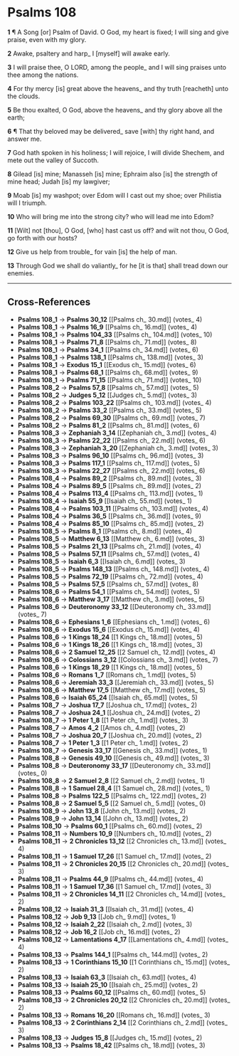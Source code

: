 # Psalms 108

**1** ¶ A Song [or] Psalm of David. O God, my heart is fixed; I will sing and give praise, even with my glory.

**2** Awake, psaltery and harp_ I [myself] will awake early.

**3** I will praise thee, O LORD, among the people_ and I will sing praises unto thee among the nations.

**4** For thy mercy [is] great above the heavens_ and thy truth [reacheth] unto the clouds.

**5** Be thou exalted, O God, above the heavens_ and thy glory above all the earth;

**6** ¶ That thy beloved may be delivered_ save [with] thy right hand, and answer me.

**7** God hath spoken in his holiness; I will rejoice, I will divide Shechem, and mete out the valley of Succoth.

**8** Gilead [is] mine; Manasseh [is] mine; Ephraim also [is] the strength of mine head; Judah [is] my lawgiver;

**9** Moab [is] my washpot; over Edom will I cast out my shoe; over Philistia will I triumph.

**10** Who will bring me into the strong city? who will lead me into Edom?

**11** [Wilt] not [thou], O God, [who] hast cast us off? and wilt not thou, O God, go forth with our hosts?

**12** Give us help from trouble_ for vain [is] the help of man.

**13** Through God we shall do valiantly_ for he [it is that] shall tread down our enemies.

---

## Cross-References

- **Psalms 108_1** → **Psalms 30_12** [[Psalms ch_ 30.md]] (votes_ 4)
- **Psalms 108_1** → **Psalms 16_9** [[Psalms ch_ 16.md]] (votes_ 4)
- **Psalms 108_1** → **Psalms 104_33** [[Psalms ch_ 104.md]] (votes_ 10)
- **Psalms 108_1** → **Psalms 71_8** [[Psalms ch_ 71.md]] (votes_ 8)
- **Psalms 108_1** → **Psalms 34_1** [[Psalms ch_ 34.md]] (votes_ 6)
- **Psalms 108_1** → **Psalms 138_1** [[Psalms ch_ 138.md]] (votes_ 3)
- **Psalms 108_1** → **Exodus 15_1** [[Exodus ch_ 15.md]] (votes_ 6)
- **Psalms 108_1** → **Psalms 68_1** [[Psalms ch_ 68.md]] (votes_ 9)
- **Psalms 108_1** → **Psalms 71_15** [[Psalms ch_ 71.md]] (votes_ 10)
- **Psalms 108_2** → **Psalms 57_8** [[Psalms ch_ 57.md]] (votes_ 5)
- **Psalms 108_2** → **Judges 5_12** [[Judges ch_ 5.md]] (votes_ 3)
- **Psalms 108_2** → **Psalms 103_22** [[Psalms ch_ 103.md]] (votes_ 4)
- **Psalms 108_2** → **Psalms 33_2** [[Psalms ch_ 33.md]] (votes_ 5)
- **Psalms 108_2** → **Psalms 69_30** [[Psalms ch_ 69.md]] (votes_ 7)
- **Psalms 108_2** → **Psalms 81_2** [[Psalms ch_ 81.md]] (votes_ 6)
- **Psalms 108_3** → **Zephaniah 3_14** [[Zephaniah ch_ 3.md]] (votes_ 4)
- **Psalms 108_3** → **Psalms 22_22** [[Psalms ch_ 22.md]] (votes_ 6)
- **Psalms 108_3** → **Zephaniah 3_20** [[Zephaniah ch_ 3.md]] (votes_ 3)
- **Psalms 108_3** → **Psalms 96_10** [[Psalms ch_ 96.md]] (votes_ 3)
- **Psalms 108_3** → **Psalms 117_1** [[Psalms ch_ 117.md]] (votes_ 5)
- **Psalms 108_3** → **Psalms 22_27** [[Psalms ch_ 22.md]] (votes_ 6)
- **Psalms 108_4** → **Psalms 89_2** [[Psalms ch_ 89.md]] (votes_ 3)
- **Psalms 108_4** → **Psalms 89_5** [[Psalms ch_ 89.md]] (votes_ 2)
- **Psalms 108_4** → **Psalms 113_4** [[Psalms ch_ 113.md]] (votes_ 1)
- **Psalms 108_4** → **Isaiah 55_9** [[Isaiah ch_ 55.md]] (votes_ 1)
- **Psalms 108_4** → **Psalms 103_11** [[Psalms ch_ 103.md]] (votes_ 4)
- **Psalms 108_4** → **Psalms 36_5** [[Psalms ch_ 36.md]] (votes_ 9)
- **Psalms 108_4** → **Psalms 85_10** [[Psalms ch_ 85.md]] (votes_ 2)
- **Psalms 108_5** → **Psalms 8_1** [[Psalms ch_ 8.md]] (votes_ 4)
- **Psalms 108_5** → **Matthew 6_13** [[Matthew ch_ 6.md]] (votes_ 3)
- **Psalms 108_5** → **Psalms 21_13** [[Psalms ch_ 21.md]] (votes_ 4)
- **Psalms 108_5** → **Psalms 57_11** [[Psalms ch_ 57.md]] (votes_ 4)
- **Psalms 108_5** → **Isaiah 6_3** [[Isaiah ch_ 6.md]] (votes_ 3)
- **Psalms 108_5** → **Psalms 148_13** [[Psalms ch_ 148.md]] (votes_ 4)
- **Psalms 108_5** → **Psalms 72_19** [[Psalms ch_ 72.md]] (votes_ 4)
- **Psalms 108_5** → **Psalms 57_5** [[Psalms ch_ 57.md]] (votes_ 8)
- **Psalms 108_6** → **Psalms 54_1** [[Psalms ch_ 54.md]] (votes_ 5)
- **Psalms 108_6** → **Matthew 3_17** [[Matthew ch_ 3.md]] (votes_ 5)
- **Psalms 108_6** → **Deuteronomy 33_12** [[Deuteronomy ch_ 33.md]] (votes_ 7)
- **Psalms 108_6** → **Ephesians 1_6** [[Ephesians ch_ 1.md]] (votes_ 6)
- **Psalms 108_6** → **Exodus 15_6** [[Exodus ch_ 15.md]] (votes_ 4)
- **Psalms 108_6** → **1 Kings 18_24** [[1 Kings ch_ 18.md]] (votes_ 5)
- **Psalms 108_6** → **1 Kings 18_26** [[1 Kings ch_ 18.md]] (votes_ 3)
- **Psalms 108_6** → **2 Samuel 12_25** [[2 Samuel ch_ 12.md]] (votes_ 4)
- **Psalms 108_6** → **Colossians 3_12** [[Colossians ch_ 3.md]] (votes_ 7)
- **Psalms 108_6** → **1 Kings 18_29** [[1 Kings ch_ 18.md]] (votes_ 5)
- **Psalms 108_6** → **Romans 1_7** [[Romans ch_ 1.md]] (votes_ 5)
- **Psalms 108_6** → **Jeremiah 33_3** [[Jeremiah ch_ 33.md]] (votes_ 5)
- **Psalms 108_6** → **Matthew 17_5** [[Matthew ch_ 17.md]] (votes_ 5)
- **Psalms 108_6** → **Isaiah 65_24** [[Isaiah ch_ 65.md]] (votes_ 5)
- **Psalms 108_7** → **Joshua 17_7** [[Joshua ch_ 17.md]] (votes_ 2)
- **Psalms 108_7** → **Joshua 24_1** [[Joshua ch_ 24.md]] (votes_ 2)
- **Psalms 108_7** → **1 Peter 1_8** [[1 Peter ch_ 1.md]] (votes_ 3)
- **Psalms 108_7** → **Amos 4_2** [[Amos ch_ 4.md]] (votes_ 2)
- **Psalms 108_7** → **Joshua 20_7** [[Joshua ch_ 20.md]] (votes_ 2)
- **Psalms 108_7** → **1 Peter 1_3** [[1 Peter ch_ 1.md]] (votes_ 2)
- **Psalms 108_7** → **Genesis 33_17** [[Genesis ch_ 33.md]] (votes_ 1)
- **Psalms 108_8** → **Genesis 49_10** [[Genesis ch_ 49.md]] (votes_ 3)
- **Psalms 108_8** → **Deuteronomy 33_17** [[Deuteronomy ch_ 33.md]] (votes_ 0)
- **Psalms 108_8** → **2 Samuel 2_8** [[2 Samuel ch_ 2.md]] (votes_ 1)
- **Psalms 108_8** → **1 Samuel 28_4** [[1 Samuel ch_ 28.md]] (votes_ 1)
- **Psalms 108_8** → **Psalms 122_5** [[Psalms ch_ 122.md]] (votes_ 2)
- **Psalms 108_8** → **2 Samuel 5_5** [[2 Samuel ch_ 5.md]] (votes_ 0)
- **Psalms 108_9** → **John 13_8** [[John ch_ 13.md]] (votes_ 2)
- **Psalms 108_9** → **John 13_14** [[John ch_ 13.md]] (votes_ 2)
- **Psalms 108_10** → **Psalms 60_1** [[Psalms ch_ 60.md]] (votes_ 2)
- **Psalms 108_11** → **Numbers 10_9** [[Numbers ch_ 10.md]] (votes_ 2)
- **Psalms 108_11** → **2 Chronicles 13_12** [[2 Chronicles ch_ 13.md]] (votes_ 4)
- **Psalms 108_11** → **1 Samuel 17_26** [[1 Samuel ch_ 17.md]] (votes_ 2)
- **Psalms 108_11** → **2 Chronicles 20_15** [[2 Chronicles ch_ 20.md]] (votes_ 3)
- **Psalms 108_11** → **Psalms 44_9** [[Psalms ch_ 44.md]] (votes_ 4)
- **Psalms 108_11** → **1 Samuel 17_36** [[1 Samuel ch_ 17.md]] (votes_ 3)
- **Psalms 108_11** → **2 Chronicles 14_11** [[2 Chronicles ch_ 14.md]] (votes_ 2)
- **Psalms 108_12** → **Isaiah 31_3** [[Isaiah ch_ 31.md]] (votes_ 4)
- **Psalms 108_12** → **Job 9_13** [[Job ch_ 9.md]] (votes_ 1)
- **Psalms 108_12** → **Isaiah 2_22** [[Isaiah ch_ 2.md]] (votes_ 3)
- **Psalms 108_12** → **Job 16_2** [[Job ch_ 16.md]] (votes_ 2)
- **Psalms 108_12** → **Lamentations 4_17** [[Lamentations ch_ 4.md]] (votes_ 4)
- **Psalms 108_13** → **Psalms 144_1** [[Psalms ch_ 144.md]] (votes_ 2)
- **Psalms 108_13** → **1 Corinthians 15_10** [[1 Corinthians ch_ 15.md]] (votes_ 2)
- **Psalms 108_13** → **Isaiah 63_3** [[Isaiah ch_ 63.md]] (votes_ 4)
- **Psalms 108_13** → **Isaiah 25_10** [[Isaiah ch_ 25.md]] (votes_ 2)
- **Psalms 108_13** → **Psalms 60_12** [[Psalms ch_ 60.md]] (votes_ 5)
- **Psalms 108_13** → **2 Chronicles 20_12** [[2 Chronicles ch_ 20.md]] (votes_ 2)
- **Psalms 108_13** → **Romans 16_20** [[Romans ch_ 16.md]] (votes_ 3)
- **Psalms 108_13** → **2 Corinthians 2_14** [[2 Corinthians ch_ 2.md]] (votes_ 3)
- **Psalms 108_13** → **Judges 15_8** [[Judges ch_ 15.md]] (votes_ 2)
- **Psalms 108_13** → **Psalms 18_42** [[Psalms ch_ 18.md]] (votes_ 3)
